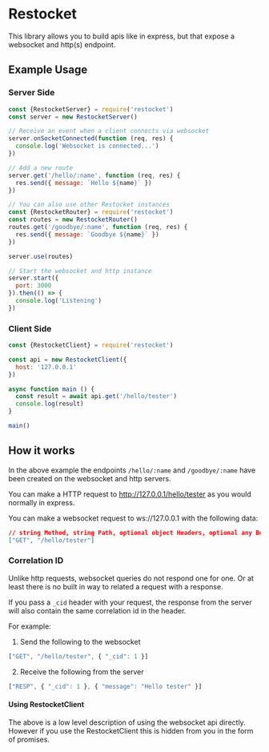 # Restocket
This library allows you to build apis like in express, but that expose a websocket and http(s) endpoint.

## Example Usage
### Server Side
```javascript
const {RestocketServer} = require('restocket')
const server = new RestocketServer()

// Receive an event when a client connects via websocket
server.onSocketConnected(function (req, res) {
  console.log('Websocket is connected...')
})

// Add a new route
server.get('/hello/:name', function (req, res) {
  res.send({ message: `Hello ${name}` })
})

// You can also use other Restocket instances
const {RestocketRouter} = require('restocket')
const routes = new RestocketRouter()
routes.get('/goodbye/:name', function (req, res) {
  res.send({ message: `Goodbye ${name}` })
})

server.use(routes)

// Start the websocket and http instance
server.start({
  port: 3000
}).then(() => {
  console.log('Listening')
})
```

### Client Side
```javascript
const {RestocketClient} = require('restocket')

const api = new RestocketClient({
  host: '127.0.0.1'
})

async function main () {
  const result = await api.get('/hello/tester')
  console.log(result)
}

main()
```

## How it works
In the above example the endpoints `/hello/:name` and `/goodbye/:name` have been created on the websocket and http servers.

You can make a HTTP request to http://127.0.0.1/hello/tester as you would normally in express.

You can make a websocket request to ws://127.0.0.1 with the following data:
```json
// string Method, string Path, optional object Headers, optional any Body
["GET", "/hello/tester"]
```

### Correlation ID
Unlike http requests, websocket queries do not respond one for one. Or at least there is no built in way to related a request with a response.

If you pass a `_cid` header with your request, the response from the server will also contain the same correlation id in the header.

For example:

1. Send the following to the websocket
```javascript
["GET", "/hello/tester", { "_cid": 1 }]
```

2. Receive the following from the server
```javascript
["RESP", { "_cid": 1 }, { "message": "Hello tester" }]
```

#### Using RestocketClient
The above is a low level description of using the websocket api directly. However if you use the RestocketClient this is hidden from you in the form of promises.
